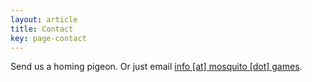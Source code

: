 ```yaml
---
layout: article
title: Contact
key: page-contact
---
```


Send us a homing pigeon. Or just email <a href="mailto:info@mosquito.games">info [at] mosquito [dot] games</a>.
